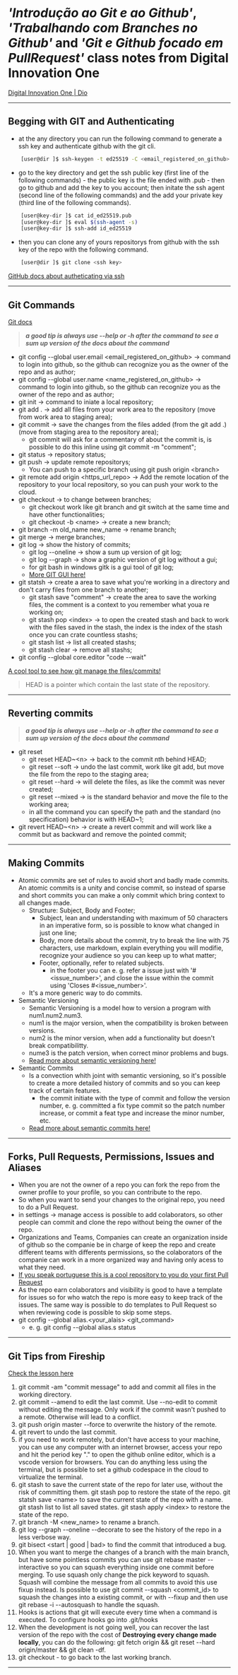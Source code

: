 # _'Introdução ao Git e ao Github'_, _'Trabalhando com Branches no Github'_ and _'Git e Github focado em PullRequest'_ class notes from Digital Innovation One

[Digital Innovation One | Dio](https://dio.me)

----------------------------------------------------------------------------------------------------------------------------------------------------------------------
## Begging with GIT and Authenticating

* at the any directory you can run the following command to generate a ssh key and authenticate github with the git cli.
``` bash
    [user@dir ]$ ssh-keygen -t ed25519 -C <email_registered_on_github>
```

* go to the key directory and get the ssh public key (first line of the following commands) - the public key is the file ended with .pub - then go to github and add the key to you account; then initate the ssh agent (second line of the following commands) and the add your private key (third line of the following commands).
``` bash
    [user@key-dir ]$ cat id_ed25519.pub
    [user@key-dir ]$ eval $(ssh-agent -s)
    [user@key-dir ]$ ssh-add id_ed25519
```

* then you can clone any of yours repositorys from github with the ssh key of the repo with the following command.
``` bash
    [user@dir ]$ git clone <ssh key>
```

[GitHub docs about autheticating via ssh](https://docs.github.com/en/authentication/connecting-to-github-with-ssh/generating-a-new-ssh-key-and-adding-it-to-the-ssh-agent)

<!------------------------------------------------------------------------------------------------------------------------------------------------------------------->

----------------------------------------------------------------------------------------------------------------------------------------------------------------------
## Git Commands

[Git docs](https://git-scm.com/docs)

> **_a good tip is always use --help or -h after the command to see a sum up version of the docs about the command_**

* git config --global user.email &lt;email_registered_on_github&gt; &rarr; command to login into github, so the github can recognize you as the owner of the repo and as author;
* git config --global user.name &lt;name_registered_on_github&gt; &rarr; command to login into github, so the github can recognize you as the owner of the repo and as author;
* git init &rarr; command to iniate a local repository;
* git add . &rarr; add all files from your work area to the repository (move from work area to staging area);
* git commit &rarr; save the changes from the files added (from the git add .) (move from staging area to the repository area);
  * git commit will ask for a commentary of about the commit is, is possible to do this inline using git commit -m "comment";
* git status &rarr; repository status;
* git push &rarr; update remote repositorys;
  * You can push to a specific branch using git push origin &lt;branch&gt;
* git remote add origin &lt;https_url_repo&gt; &rarr; Add the remote location of the repository to your local repository, so you can push your work to the cloud.
* git checkout &rarr; to change between branches;
  * git checkout work like git branch and git switch at the same time and have other functionalities;
  * git checkout -b &lt;name&gt; &rarr; create a new branch;
* git branch -m old_name new_name &rarr; rename branch;
* git merge &rarr; merge branches;
* git log &rarr; show the history of commits;
  * git log --oneline &rarr; show a sum up version of git log;
  * git log --graph &rarr; show a graphic version of git log without a gui;
  * for git bash in windows gitk is a gui tool of git log;
  * [More GIT GUI here!](https://git-scm.com/downloads/guis)
* git statsh &rarr; create a area to save what you're working in a directory and don't carry files from one branch to another;
  * git stash save "comment" &rarr; create the area to save the working files, the comment is a context to you remember what youa re working on;
  * git stash pop &lt;index&gt; &rarr; to open the created stash and back to work with the files saved in the stash, the index is the index of the stash once you can crate countless stashs;
  * git stash list &rarr; list all created stashs;
  * git stash clear &rarr; remove all stashs;
* git config --global core.editor "code --wait"

[A cool tool to see how git manage the files/commits!](https://git-school.github.io/visualizing-git/)

> HEAD is a pointer which contain the last state of the repository.

<!------------------------------------------------------------------------------------------------------------------------------------------------------------------->

----------------------------------------------------------------------------------------------------------------------------------------------------------------------
## Reverting commits

> **_a good tip is always use --help or -h after the command to see a sum up version of the docs about the command_**

* git reset
  * git reset HEAD~&lt;n&gt; &rarr; back to the commit nth behind HEAD;
  * git reset --soft &rarr; undo the last commit, work like git add, but move the file from the repo to the staging area;
  * git reset --hard &rarr; will delete the files, as like the commit was never created;
  * git reset --mixed &rarr; is the standard behavior and move the file to the working area;
  * in all the command you can specify the path and the standard (no specification) behavior is with HEAD~1;
* git revert HEAD~&lt;n&gt; &rarr; create a revert commit and will work like a commit but as backward and remove the pointed commit;

<!------------------------------------------------------------------------------------------------------------------------------------------------------------------->

----------------------------------------------------------------------------------------------------------------------------------------------------------------------
## Making Commits

* Atomic commits are set of rules to avoid short and badly made commits. An atomic commits is a unity and concise commit, so instead of sparse and short commits you can make a only commit which bring context to all changes made.
  * Structure: Subject, Body and Footer;
    * Subject, lean and understanding with maximum of 50 characters in an imperative form, so is possible to know what changed in just one line;
    * Body, more details about the commit, try to break the line with 75 characters, use markdown, explain everything you will modifie, recognize your audience so you can keep up to what matter;
    * Footer, optionally, refer to related subjects.
      * in the footer you can e. g. refer a issue just with '#&lt;issue_number&gt;', and close the issue within the commit using 'Closes #&lt;issue_number&gt;'.
  * It's a more generic way to do commits.
* Semantic Versioning
  * Semantic Versioning is a model how to version a program with num1.num2.num3.
  * num1 is the major version, when the compatibility is broken between versions.
  * num2 is the minor version, when add a functionality but doesn't break compatibilitty.
  * nume3 is the patch version, when correct minor problems and bugs.
  * [Read more about semantic versioning here!](https://semver.org)
* Semantic Commits
  * Is a convection whith joint with semantic versioning, so it's possible to create a more detailed history of commits and so you can keep track of certain features.
    * the commit initiate with the type of commit and follow the version number, e. g. committed a fix type commit so the patch number increase, or commit a feat type and increase the minor number, etc.
  * [Read more about semantic commits here!](https://conventionalcommits.org)

<!------------------------------------------------------------------------------------------------------------------------------------------------------------------->

----------------------------------------------------------------------------------------------------------------------------------------------------------------------
## Forks, Pull Requests, Permissions, Issues and Aliases

* When you are not the owner of a repo you can fork the repo from the owner profile to your profile, so you can contribute to the repo.
* So when you want to send your changes to the original repo, you need to do a Pull Request.
* in settings &rarr; manage access is possible to add colaborators, so other people can commit and clone the repo without being the owner of the repo.
* Organizations and Teams, Companies can create an organization inside of github so the companie be in charge of keep the repo and create different teams with differents permissions, so the colaborators of the companie can work in a more organized way and having only acess to what they need.
* [If you speak portuguese this is a cool repository to you do your first Pull Request](https://github.com/aprenda-git/pull-request)
* As the repo earn colaborators and visibility is good to have a template for issues so for who watch the repo is more easy to keep track of the issues. The same way is possible to do templates to Pull Request so when reviewing code is possible to skip some steps.
* git config --global alias.&lt;your_alais&gt; &lt;git_command&gt;
  * e. g. git config --global alias.s status

<!------------------------------------------------------------------------------------------------------------------------------------------------------------------->

----------------------------------------------------------------------------------------------------------------------------------------------------------------------

## Git Tips from Fireship

[Check the lesson here](https://fireship.io/courses/git/advanced-bonus-tips/)

1. git commit -am "commit message" to add and commit all files in the working directory.
2. git commit --amend to edit the last commit. Use --no-edit to commit without editing the message. Only work if the commit wasn't pushed to a remote. Otherwise will lead to a conflict.
3. git push origin master --force to overwrite the history of the remote.
4. git revert to undo the last commit.
5. if you need to work remotely, but don't have access to your machine, you can use any computer with an internet browser, access your repo and hit the period key "." to open the github online editor, which is a vscode version for browsers. You can do anything less using the terminal, but is possible to set a github codespace in the cloud to virtualize the terminal.
6. git stash to save the current state of the repo for later use, without the risk of committing them. git stash pop to restore the state of the repo. git statsh save &lt;name&gt; to save the current state of the repo with a name. git stash list to list all saved states. git stash apply &lt;index&gt; to restore the state of the repo.
7. git branch -M &lt;new_name&gt; to rename a branch.
8. git log --graph --oneline --decorate to see the history of the repo in a less verbose way.
9. git bisect &lt;start | good | bad> to find the commit that introduced a bug.
10. When you want to merge the changes of a branch with the main branch, but have some pointless commits you can use git rebase master --interactive so you can squash everything inside one commit before merging. To use squash only change the pick keyword to squash. Squash will combine the message from all commits to avoid this use fixup instead. Is possible to use git commit --squash &lt;commit_id&gt; to squash the changes into a existing commit, or with --fixup and then use git rebase -i --autosquash to handle the squash.
11. Hooks is actions that git will execute every time when a command is executed. To configure hooks go into .git/hooks
12. When the development is not going well, you can recover the last version of the repo with the cost of **Destroying every change made locally**, you can do the following: git fetch origin && git reset --hard origin/master && git clean -df.
13. git checkout - to go back to the last working branch.

<!------------------------------------------------------------------------------------------------------------------------------------------------------------------->

----------------------------------------------------------------------------------------------------------------------------------------------------------------------